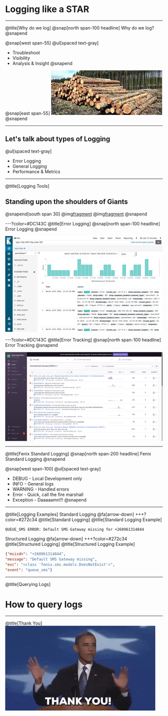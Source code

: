 # Logging like a STAR

---
@title[Why do we log]
@snap[north span-100 headline]
Why do we log?
@snapend

@snap[west span-55]
@ul[spaced text-gray]
- Troubleshoot
- Visibility
- Analysis & Insight
@snapend

@snap[east span-55]
![](assets/img/logs.jpg)
@snapend

---

## Let's talk about types of Logging
@ul[spaced text-gray]
- Error Logging
- General Logging
- Performance & Metrics

---
@title[Logging Tools]
## Standing upon the shoulders of Giants

@snapend[south span 30]
@img[fragment](assets/img/logs.jpg)
@img[fragment](assets/img/logs.jpg)
@snapend

---?color=#DC143C
@title[Error Logging]
@snap[north span-100 headline]
Error Logging
@snapend

![](assets/img/kibana.png)

---?color=#DC143C
@title[Error Tracking]
@snap[north span-100 headline]
Error Tracking
@snapend

![](assets/img/sentry.png)

---
@title[Fenix Standard Logging]
@snap[north span-200 headline]
Fenix Standard Logging
@snapend

@snap[west span-100]
@ul[spaced text-gray]
- DEBUG - Local Development only
- INFO - General logs
- WARNING - Handled errors
- Error - Quick, call the fire marshall
- Exception - Daaaaamn!!!
@snapend

---
@title[Logging Examples]
Standard Logging
@fa[arrow-down]
+++?color=#272c34 @title[Standard Logging]
@title[Standard Logging Example]
```
QUEUE_SMS ERROR: Default SMS Gateway missing for +260961314844
```

Structured Logging
@fa[arrow-down]
+++?color=#272c34 @title[Structured Logging]
@title[Structured Logging Example]
```json
{"msisdn": "+260961314844",
"message": "Default SMS Gateway missing",
"exc": "<class 'fenix.sms.models.DoesNotExist'>",
"event": "queue_sms"}
```

---
@title[Querying Logs]
# How to query logs

---
@title[Thank You]
![](assets/img/thanks.gif)
